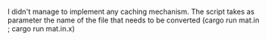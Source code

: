 I didn't manage to implement any caching mechanism. The script takes as parameter the name of the file that needs to be converted (cargo run mat.in ; cargo run mat.in.x)
